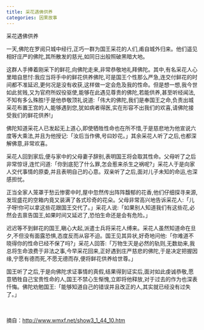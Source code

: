 ```yaml
---
title: 采花遇佛供养
categories: 因果故事
---
```


	   
采花遇佛供养

一天,佛陀在罗阅只城中经行,正巧一群为国王采花的人们,甫自城外归来。他们遥见相好庄严的佛陀,其所散发的慈光,如同日出般照破黑暗大地。

这群人手捧着刚采下的鲜花,向佛陀走来,非常恭敬地礼拜佛陀。其中,有名采花人心里暗自思忖:我应当将手中的鲜花供养佛陀,可是国王个性那么严急,连交付鲜花的时间都不准延迟,更何况是没有收获,这样做一定会危及我的性命。但是想一想,我今世如此贫贱,又为官府所奴役驱使,能够在此遇见尊贵的佛陀,若能供养,甚至听经闻法,不知有多么殊胜!于是他恭敬顶礼说道:「伟大的佛陀,我们是奉国王之命,负责出城采花布置王宫的人,能够遇到您,犹如病者得医,实在形容不出我们的欢喜,请佛陀接受我们的鲜花供养!」

佛陀知道采花人已发起无上道心,即使牺牲性命也在所不惜,于是慈悲地为他宣说六度等大乘法,并且为他授记:「汝后当作佛,号曰妙花。」其余采花人听了之后,也都深解佛意,非常欢喜。

采花人回到家后,便与家中的父母妻子辞别,表明国王将会取其性命。父母听了之后非常惊讶,连忙问道:「你到底犯了什么罪,怎会惹来杀生之祸呢?」采花人于是向家人交代事情的原委,并且表明自己的心意。双亲听了之后,面对儿子未知的命运,也深感担忧。

正当全家人笼罩于愁云惨雾中时,屋中忽然传出阵阵馥郁的花香,他们仔细探寻来源,发现盛花的空箱内竟又装满了各式珍奇的花朵。父母非常高兴地告诉采花人:「儿子呀!你可以拿这些花跟国王交代了。」采花人说:「如果别人知道我们有这些花,必然会去禀告国王,如果时间又延迟了,恐怕生命还是会有危险。」

迟迟等不到鲜花的国王,瞋心大起,派遣士兵将采花人缚来。采花人虽然知道命在旦夕,不但没有面露恐惧,态度反而从容不迫。国王见其异状,好奇地问他:「你难道不晓得你的性命已经不保了吗?」采花人回答:「万物生灭是必然的轨则,无数劫来,我总将生命浪费于非法之事,今早采花回来,正好遇到庄严慈悲的佛陀,于是决定把握因缘,宁愿有德而死,不愿无德而存,便将鲜花供养给世尊。」

国王听了之后,于是向佛陀求证事情的真假,结果得到证实后,面对如此虔诚恭敬,愿意牺牲自己宝贵性命的人,国王不禁心生惭愧,立即将他释放,对于过去的作为也深表忏悔。佛陀劝勉国王:「能够知道自己的错误并且改正的人,其实就已经没有过失了。」

　 　


摘自：http://www.wmxf.net/show3_1_44_10.htm
